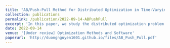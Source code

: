 ```yaml
---
title: "AB/Push-Pull Method for Distributed Optimization in Time-Varying Directed Networks"
collection: publications
permalink: /publication/2022-09-14-ABPushPull
excerpt: 'In this paper, we study the distributed optimization problem for a system of agents embedded in time-varying directed communication networks. Each agent has its own cost function and agents cooperate to determine the global decision that minimizes the summation of all individual cost functions. We consider the so-called push-pull gradient-based algorithm (termed as AB/Push-Pull) which employs both row- and column-stochastic weights simultaneously to track the optimal decision and the gradient of the global cost while ensuring consensus and optimality. We show that the algorithm converges linearly to the optimal solution over a time-varying directed network for a constant stepsize when the agent’s cost function is smooth and strongly convex. The linear convergence of the method has been shown in Saadatniaki et al. (2020), where the multi-step consensus contraction parameters for row- and column- stochastic mixing matrices are not directly related to the underlying graph structure, and the explicit range for the stepsize value is not provided. With respect to Saadatniaki et al. (2020), the novelty of this work is twofold: (1) we establish the one-step consensus contraction for both row- and column-stochastic mixing matrices with the contraction parameters given explicitly in terms of the graph diameter and other graph properties; and (2) we provide explicit upper bounds for the stepsize value in terms of the properties of the cost functions, the mixing matrices, and the graph connectivity structure.'
date: 2022-09-14
venue: '[Under review] Optimization Methods and Software'
paperurl: 'http://duongnguyen1601.github.io/files/AB_Push_Pull.pdf'
---
```

